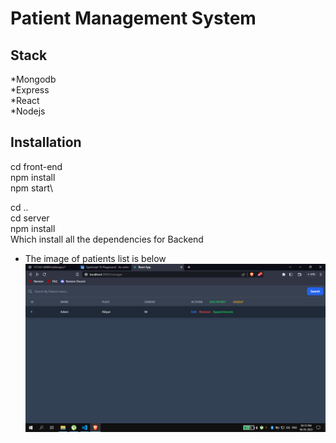 # Patient Management System

## Stack
*Mongodb\
*Express\
*React\
*Nodejs
## Installation 
cd front-end\
npm install\
npm start\

cd .. \
cd server\
npm install\
Which install all the dependencies for Backend

* The image of patients list is below
![Patients List](./patients.png)




